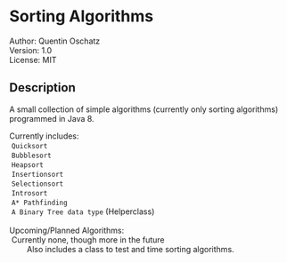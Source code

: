 # Sorting Algorithms
Author: Quentin Oschatz  
Version: 1.0   
License: MIT  

## Description
A small collection of simple algorithms (currently only sorting algorithms) programmed in Java 8.

Currently includes:  
  `Quicksort`  
  `Bubblesort`  
  `Heapsort`  
  `Insertionsort`    
  `Selectionsort`  
  `Introsort`  
  `A* Pathfinding`  
  `A Binary Tree data type` (Helperclass)    
     
Upcoming/Planned Algorithms:    
  Currently none, though more in the future   
        
Also includes a class to test and time sorting algorithms.
